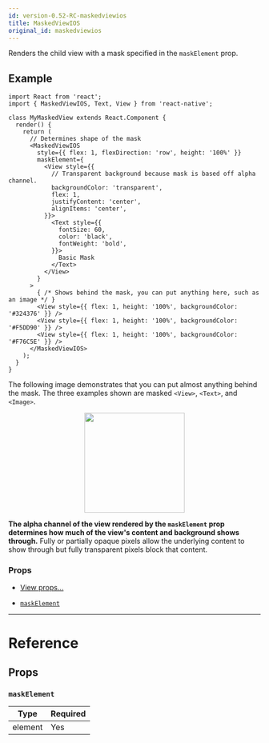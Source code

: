 ```yaml
---
id: version-0.52-RC-maskedviewios
title: MaskedViewIOS
original_id: maskedviewios
---
```


Renders the child view with a mask specified in the `maskElement` prop.

## Example

```
import React from 'react';
import { MaskedViewIOS, Text, View } from 'react-native';

class MyMaskedView extends React.Component {
  render() {
    return (
      // Determines shape of the mask
      <MaskedViewIOS
        style={{ flex: 1, flexDirection: 'row', height: '100%' }}
        maskElement={
          <View style={{
            // Transparent background because mask is based off alpha channel.
            backgroundColor: 'transparent',
            flex: 1,
            justifyContent: 'center',
            alignItems: 'center',
          }}>
            <Text style={{
              fontSize: 60,
              color: 'black',
              fontWeight: 'bold',
            }}>
              Basic Mask
            </Text>
          </View>
        }
      >
        { /* Shows behind the mask, you can put anything here, such as an image */ }
        <View style={{ flex: 1, height: '100%', backgroundColor: '#324376' }} />
        <View style={{ flex: 1, height: '100%', backgroundColor: '#F5DD90' }} />
        <View style={{ flex: 1, height: '100%', backgroundColor: '#F76C5E' }} />
      </MaskedViewIOS>
    );
  }
}
```

The following image demonstrates that you can put almost anything behind the mask. The three examples shown are masked `<View>`, `<Text>`, and `<Image>`.

<center><img src="/react-native/docs/assets/MaskedViewIOS/example.png" width="200"></img></center>

**The alpha channel of the view rendered by the `maskElement` prop determines how much of the view's content and background shows through.** Fully or partially opaque pixels allow the underlying content to show through but fully transparent pixels block that content.

### Props

* [View props...](view.md#props)

- [`maskElement`](maskedviewios.md#maskelement)

---

# Reference

## Props

### `maskElement`

| Type    | Required |
| ------- | -------- |
| element | Yes      |
